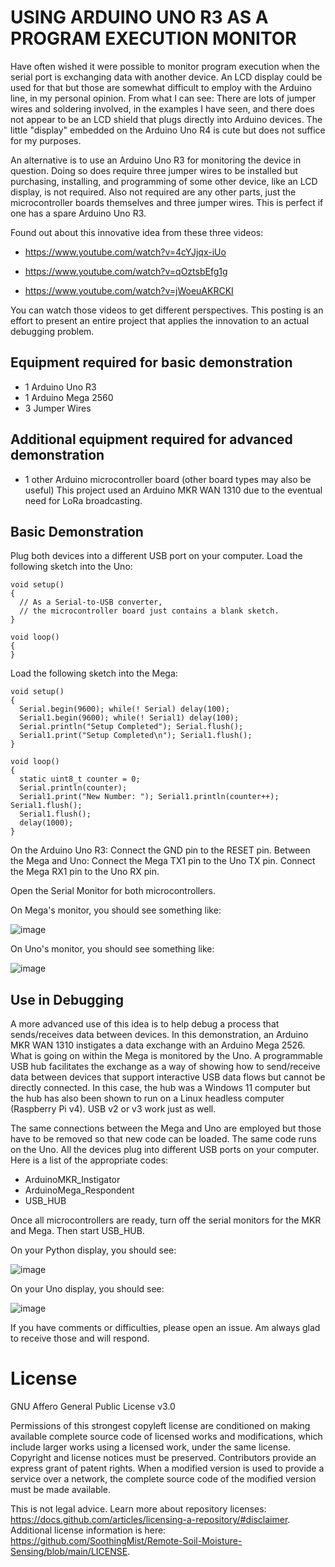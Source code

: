 # USING ARDUINO UNO R3 AS A PROGRAM EXECUTION MONITOR
Have often wished it were possible to monitor program execution when the serial port is exchanging data with another device. An LCD display could be used for that but those are somewhat difficult to employ with the Arduino line, in my personal opinion. From what I can see: There are lots of jumper wires and soldering involved, in the examples I have seen, and there does not appear to be an LCD shield that plugs directly into Arduino devices. The little "display" embedded on the Arduino Uno R4 is cute but does not suffice for my purposes.

An alternative is to use an Arduino Uno R3 for monitoring the device in question. Doing so does require three jumper wires to be installed but purchasing, installing, and programming of some other device, like an LCD display, is not required. Also not required are any other parts, just the microcontroller boards themselves and three jumper wires. This is perfect if one has a spare Arduino Uno R3.

Found out about this innovative idea from these three videos:

  * https://www.youtube.com/watch?v=4cYJjqx-iUo

  * https://www.youtube.com/watch?v=qOztsbEfg1g

  * https://www.youtube.com/watch?v=jWoeuAKRCKI

You can watch those videos to get different perspectives. This posting is an effort to present an entire project that applies the innovation to an actual debugging problem.

<h2>Equipment required for basic demonstration</h2>

  * 1 Arduino Uno R3
  * 1 Arduino Mega 2560
  * 3 Jumper Wires

<h2>Additional equipment required for advanced demonstration</h2>

*  1 other Arduino microcontroller board (other board types may also be useful)
   This project used an Arduino MKR WAN 1310 due to the eventual need for LoRa broadcasting.

<h2>Basic Demonstration</h2>

Plug both devices into a different USB port on your computer. Load the following sketch into the Uno:
```
void setup()
{
  // As a Serial-to-USB converter,
  // the microcontroller board just contains a blank sketch.
}

void loop()
{
}
```
Load the following sketch into the Mega:
```
void setup()
{
  Serial.begin(9600); while(! Serial) delay(100);
  Serial1.begin(9600); while(! Serial1) delay(100);
  Serial.println("Setup Completed"); Serial.flush();
  Serial1.print("Setup Completed\n"); Serial1.flush();
}

void loop()
{
  static uint8_t counter = 0;
  Serial.println(counter);
  Serial1.print("New Number: "); Serial1.println(counter++); Serial1.flush();
  Serial1.flush();
  delay(1000);
}
```

On the Arduino Uno R3: Connect the GND pin to the RESET pin.
Between the Mega and Uno: Connect the Mega TX1 pin to the Uno TX pin. Connect the Mega RX1 pin to the Uno RX pin.

Open the Serial Monitor for both microcontrollers.

On Mega's monitor, you should see something like:

![image](https://github.com/user-attachments/assets/1df7d3f0-a040-4ab9-8463-6f88bcb50896)

On Uno's monitor, you should see something like:

![image](https://github.com/user-attachments/assets/e4929157-a7b2-47c1-94ff-3783d5d70b74)

<h2>Use in Debugging</h2>

A more advanced use of this idea is to help debug a process that sends/receives data between devices. In this demonstration, an Arduino MKR WAN 1310 instigates a data exchange with an Arduino Mega 2526. What is going on within the Mega is monitored by the Uno. A programmable USB hub facilitates the exchange as a way of showing how to send/receive data between devices that support interactive USB data flows but cannot be directly connected. In this case, the hub was a Windows 11 computer but the hub has also been shown to run on a Linux headless computer (Raspberry Pi v4). USB v2 or v3 work just as well.

The same connections between the Mega and Uno are employed but those have to be removed so that new code can be loaded. The same code runs on the Uno. All the devices plug into different USB ports on your computer. Here is a list of the appropriate codes:

  * ArduinoMKR_Instigator
  * ArduinoMega_Respondent
  * USB_HUB

Once all microcontrollers are ready, turn off the serial monitors for the MKR and Mega. Then start USB_HUB.

On your Python display, you should see:

![image](https://github.com/user-attachments/assets/94f0563b-5131-40f7-aa3d-3397f001980d)


On your Uno display, you should see:

![image](https://github.com/user-attachments/assets/cd53bd35-761a-477b-823e-74d9203fe1d5)


If you have comments or difficulties, please open an issue. Am always glad to receive those and will respond.

# License
GNU Affero General Public License v3.0

Permissions of this strongest copyleft license are conditioned on making available complete source code of licensed works and modifications, which include larger works using a licensed work, under the same license. Copyright and license notices must be preserved. Contributors provide an express grant of patent rights. When a modified version is used to provide a service over a network, the complete source code of the modified version must be made available.

This is not legal advice. Learn more about repository licenses: https://docs.github.com/articles/licensing-a-repository/#disclaimer. Additional license information is here: https://github.com/SoothingMist/Remote-Soil-Moisture-Sensing/blob/main/LICENSE.
